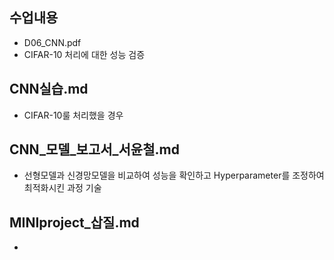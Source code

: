 ## 수업내용
* D06_CNN.pdf
* CIFAR-10 처리에 대한 성능 검증
## CNN실습.md
* CIFAR-10룰 처리했을 경우 
## CNN_모델_보고서_서윤철.md
* 선형모델과 신경망모델을 비교하여 성능을 확인하고 Hyperparameter를 조정하여 최적화시킨 과정 기술
## MINIproject_삽질.md
* 
